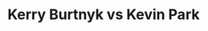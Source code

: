 ---
title: Kerry Burtnyk vs Kevin Park
player1:
  name: Burtnyk, Kerry
  percent: 77
  wins: 1
  losses: 1
player2:
  name: Park, Kevin
  percent: 75
  wins: 1
  losses: 1
games:
- player1:
    team: MB
    position: Fourth
    percent: 74
    win: 0
    loss: 1
  player2:
    team: AB
    position: Third
    percent: 83
    win: 1
    loss: 0
  event: Brier
  year: 1995
  draw: Round Robin(12)
  score: AB 7 - MB 5
- player1:
    team: MB
    position: Fourth
    percent: 82
    win: 1
    loss: 0
  player2:
    team: AB
    position: Third
    percent: 64
    win: 0
    loss: 1
  event: Brier
  year: 1995
  draw: Semi-Final(21)
  score: MB 9 - AB 3
- player1:
    team: BUR
    position: Fourth
    percent: 74
    win: 1
    loss: 0
  player2:
    team: PAR
    position: Fourth
    percent: 71
    win: 0
    loss: 1
  event: Trials (Men)
  year: 1997
  draw: Round Robin(8)
  score: BUR 5 - PAR 3
- player1:
    team: BUR
    position: Fourth
    percent: 88
    win: 1
    loss: 0
  player2:
    team: PAR
    position: Fourth
    percent: 78
    win: 0
    loss: 1
  event: Trials (Men)
  year: 2001
  draw: Round Robin(7)
  score: BUR 7 - PAR 6
---